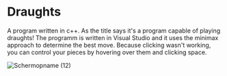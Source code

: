 # Draughts
A program written in c++. As the title says it's a program capable of playing draughts!
The programm is written in Visual Studio and it uses the minimax approach to determine the best move.
Because clicking wasn't working, you can control your pieces by hovering over them and clicking space.

![Schermopname (12)](https://user-images.githubusercontent.com/90266245/230122399-6c47bfa3-28ef-465f-9f20-87001b15f85e.png)
